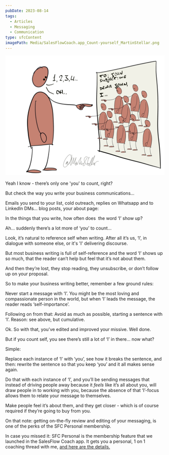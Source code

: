 ```yaml
---
pubDate: 2023-08-14
tags:
  - Articles
  - Messaging
  - Communication
type: sfcContent
imagePath: Media/SalesFlowCoach.app_Count-yourself_MartinStellar.png
---
```


![](Media/SalesFlowCoach.app_Count-yourself_MartinStellar.png)

Yeah I know - there’s only one 'you' to count, right?

But check the way you write your business communications…

Emails you send to your list, cold outreach, replies on Whatsapp and to LinkedIn DMs… blog posts, your about page:

In the things that you write, how often does  the word ‘I’ show up?

Ah… suddenly there’s a lot more of ‘you’ to count…

Look, it’s natural to reference self when writing. After all it’s us, ‘I’, in dialogue with someone else, or it's 'I' delivering discourse.

But most business writing is full of self-reference and the word ‘I’ shows up so much, that the reader can’t help but feel that it’s not about them.

And then they’re lost, they stop reading, they unsubscribe, or don’t follow up on your proposal.

So to make your business writing better, remember a few ground rules:

Never start a message with ‘I’. You might be the most loving and compassionate person in the world, but when ‘I’ leads the message, the reader reads ‘self-importance’.

Following on from that: Avoid as much as possible, starting a sentence with ‘I’. Reason: see above, but cumulative.

Ok. So with that, you’ve edited and improved your missive. Well done.

But if you count self, you see there’s still a lot of ‘I’ in there… now what?

Simple:

Replace each instance of ‘I’ with ‘you’, see how it breaks the sentence, and then: rewrite the sentence so that you keep ‘you’ and it all makes sense again.

Do that with each instance of ‘I’, and you’ll be sending messages that instead of driving people away because it *feels* like it’s all about you, will draw people in to working with you, because the absence of that ‘I’-focus allows them to relate your message to themselves.

Make people feel it’s about them, and they get closer - which is of course required if they’re going to buy from you.

On that note: getting on-the-fly review and editing of your messaging, is one of the perks of the SFC Personal membership.

In case you missed it: SFC Personal is the membership feature that we launched in the SalesFlow Coach app. It gets you a personal, 1 on 1 coaching thread with me, [and here are the details.](https://personal.salesflowcoach.app/)